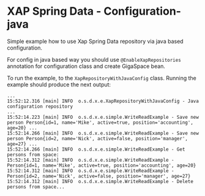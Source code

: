 XAP Spring Data - Configuration-java
=======
Simple example how to use Xap Spring Data repository via java based configuration.

For config in java based way you should use `@EnableXapRepositories` annotation for configuration class and create GigaSpace bean.

To run the example, to the `XapRepositoryWithJavaConfig` class. Running the example should produce the next output:

```
...
15:52:12.316 [main] INFO  o.s.d.x.e.XapRepositoryWithJavaConfig - Java configuration repository
...
15:52:14.223 [main] INFO  o.s.d.x.e.simple.WriteReadExample - Save new person Person{id=1, name='Mike', active=true, position='accounting', age=20} ...
15:52:14.266 [main] INFO  o.s.d.x.e.simple.WriteReadExample - Save new person Person{id=2, name='Nick', active=false, position='manager', age=27} ...
15:52:14.266 [main] INFO  o.s.d.x.e.simple.WriteReadExample - Get persons from space: 
15:52:14.312 [main] INFO  o.s.d.x.e.simple.WriteReadExample - Person{id=1, name='Mike', active=true, position='accounting', age=20}
15:52:14.312 [main] INFO  o.s.d.x.e.simple.WriteReadExample - Person{id=2, name='Nick', active=false, position='manager', age=27}
15:52:14.312 [main] INFO  o.s.d.x.e.simple.WriteReadExample - Delete persons from space...
```
